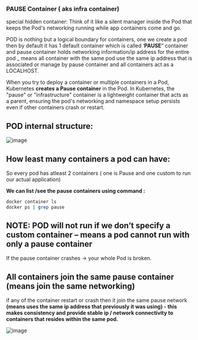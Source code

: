 ### PAUSE Container ( aks infra container)
special hidden container: Think of it like a silent manager inside the Pod that keeps the Pod's networking running while app containers come and go.

POD is nothing but a logical boundary for containers, one we create a pod then by default it has 1 default container which is called ‘**PAUSE**” container and pause container holds networking information/ip address for the entire pod _ means all container with the same pod use the same ip address that is associated or manage by pause container and all containers act as a LOCALHOST.

When you try to deploy a container or multiple containers in a Pod, Kubernetes **creates a Pause container** in the Pod.
In Kubernetes, the "pause" or "infrastructure" container is a lightweight container that acts as a parent, ensuring the pod's networking and namespace setup persists even if other containers crash or restart.


## POD internal structure:
![image](https://github.com/user-attachments/assets/5f22294e-f6df-4b1a-af94-99b9850559c7)


## **How least many containers a pod can have:**
So every pod has atleast 2 containers ( one is Pause and one custom to run our actual application)


**We can list /see the pause containers using command :**
```bash
docker container ls
docker ps | grep pause

```

## **NOTE:** POD will not run if we don’t specify a custom container – means a pod cannot run with only a pause container
If the pause container crashes → your whole Pod is broken.

## All containers join the same pause container (means join the same networking)
if any of the container restart or crash then it join the same pause network **(means uses the same ip address that previously it was using) - this makes consistency and provide stable ip / network connectivity to containers that resides within the same pod.**


![image](https://github.com/user-attachments/assets/a099167c-25c3-4ca1-b40d-60008722b278)
